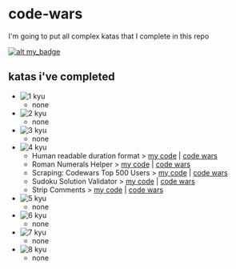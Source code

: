# code-wars

I'm going to put all complex katas that I complete in this repo

[![alt my_badge](https://www.codewars.com/users/darkrab/badges/large)](https://www.codewars.com/users/darkrab)

## katas i've completed

- ![1 kyu](https://res.cloudinary.com/dr844cxrp/image/upload/v1609613886/kyu/1_kyu_zr4pi5.svg)
  - none
- ![2 kyu](https://res.cloudinary.com/dr844cxrp/image/upload/v1609613889/kyu/2_kyu_vvzh9x.svg)
  - none
- ![3 kyu](https://res.cloudinary.com/dr844cxrp/image/upload/v1609613886/kyu/3_kyu_vlcs7h.svg)
  - none
- ![4 kyu](https://res.cloudinary.com/dr844cxrp/image/upload/v1609613886/kyu/4_kyu_umoiyq.svg)
  - Human readable duration format > [my code](https://github.com/rafalou38/code-wars/blob/main/katas/HumanReadableDurationFormat.js) | [code wars](https://www.codewars.com/kata/52742f58faf5485cae000b9a)
  - Roman Numerals Helper > [my code](https://github.com/rafalou38/code-wars/blob/main/katas/Roman_Numerals_Helper.ipynb) | [code wars](https://www.codewars.com/kata/51b66044bce5799a7f000003)
  - Scraping: Codewars Top 500 Users > [my code](https://github.com/rafalou38/code-wars/main/katas/Scraping_Codewars_Top_500_Users.ipynb) | [code wars](https://www.codewars.com/kata/581c06b95cfa838603000435)
  - Sudoku Solution Validator > [my code](https://github.com/rafalou38/code-wars/main/katas/SudokuSolutionValidator.py) | [code wars](https://www.codewars.com/kata/529bf0e9bdf7657179000008)
  - Strip Comments > [my code](https://github.com/rafalou38/code-wars/main/katas/StripComments.js) | [code wars](https://www.codewars.com/kata/51c8e37cee245da6b40000bd)
- ![5 kyu](https://res.cloudinary.com/dr844cxrp/image/upload/v1609613886/kyu/5_kyu_eejjlw.svg)
  - none
- ![6 kyu](https://res.cloudinary.com/dr844cxrp/image/upload/v1609613886/kyu/6_kyu_sxzest.svg)
  - none
- ![7 kyu](https://res.cloudinary.com/dr844cxrp/image/upload/v1609613886/kyu/7_kyu_ceaeih.svg)
  - none
- ![8 kyu](https://res.cloudinary.com/dr844cxrp/image/upload/v1609613886/kyu/8_kyu_dqklpb.svg)
  - none
